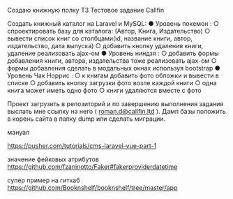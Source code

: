 Создаю книжную полку
ТЗ
Тестовое задание Callfin 
 
Создать книжный каталог на Laravel и MySQL:
 ● Уровень  покемон :
  ○ спроектировать базу для каталога: (Автор, Книга, Издательство)
   ○ вывести список книг со столбцами(id, название книги, автор, издательство,
    дата выпуска)
    ○ добавить кнопку удаления книги, удаление реализовать ajax-ом
     ● Уровень  ниндзя : 
     ○ добавить формы добавления книги, автора, издательства тоже реализовать ajax-ом
      ○ формы добавления сделать в модальных окнах используя bootstrap
       ● Уровень  Чак Норрис : ○ к книгам добавить фото обложки и вывести в списке 
       ○ добавить кнопку загрузки фото возле каждой книги 
       ○ одна книга может иметь одно фото
        ○ книги удаляются вместе с фото 
 
 
Проект загрузить в репозиторий и по завершению выполнения
 задания выслать мне ссылку на него ( roman.d@callfin.ltd ).
  Дамп базы положить в корень сайта в папку dump или сделать миграции. 


мануал 

https://pusher.com/tutorials/cms-laravel-vue-part-1

значение фейковых атрибутов 
https://github.com/fzaninotto/Faker#fakerproviderdatetime


супер пример на гитхаб https://github.com/Booknshelf/booknshelf/tree/master/app

